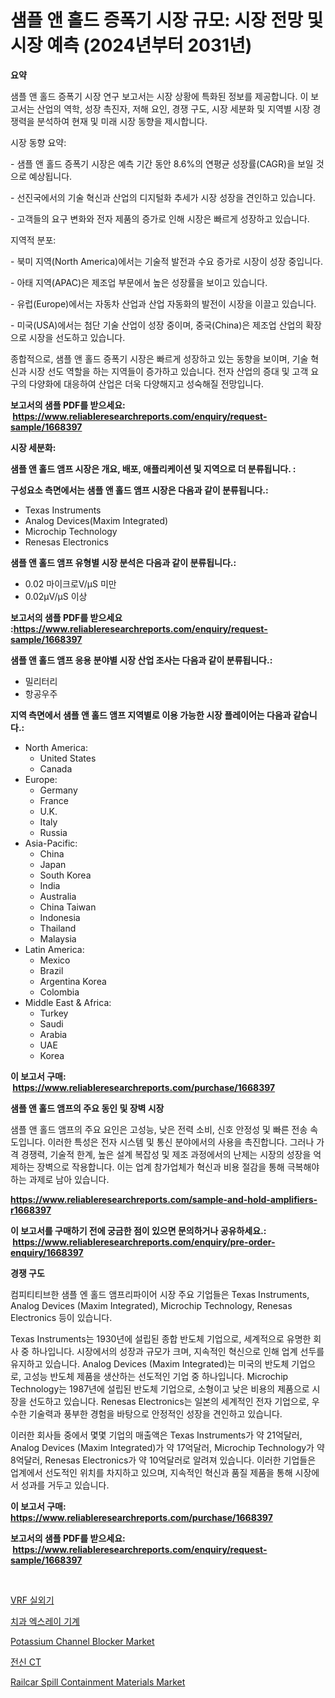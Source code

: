 <p><h1>샘플 앤 홀드 증폭기 시장 규모: 시장 전망 및 시장 예측 (2024년부터 2031년)</h1></p><p><strong>요약</strong></p>
<p><p>샘플 앤 홀드 증폭기 시장 연구 보고서는 시장 상황에 특화된 정보를 제공합니다. 이 보고서는 산업의 역학, 성장 촉진자, 저해 요인, 경쟁 구도, 시장 세분화 및 지역별 시장 경쟁력을 분석하여 현재 및 미래 시장 동향을 제시합니다.</p><p>시장 동향 요약:</p><p>- 샘플 앤 홀드 증폭기 시장은 예측 기간 동안 8.6%의 연평균 성장률(CAGR)을 보일 것으로 예상됩니다.</p><p>- 선진국에서의 기술 혁신과 산업의 디지털화 추세가 시장 성장을 견인하고 있습니다.</p><p>- 고객들의 요구 변화와 전자 제품의 증가로 인해 시장은 빠르게 성장하고 있습니다.</p><p>지역적 분포:</p><p>- 북미 지역(North America)에서는 기술적 발전과 수요 증가로 시장이 성장 중입니다.</p><p>- 아태 지역(APAC)은 제조업 부문에서 높은 성장률을 보이고 있습니다.</p><p>- 유럽(Europe)에서는 자동차 산업과 산업 자동화의 발전이 시장을 이끌고 있습니다.</p><p>- 미국(USA)에서는 첨단 기술 산업이 성장 중이며, 중국(China)은 제조업 산업의 확장으로 시장을 선도하고 있습니다.</p><p>종합적으로, 샘플 앤 홀드 증폭기 시장은 빠르게 성장하고 있는 동향을 보이며, 기술 혁신과 시장 선도 역할을 하는 지역들이 증가하고 있습니다. 전자 산업의 증대 및 고객 요구의 다양화에 대응하여 산업은 더욱 다양해지고 성숙해질 전망입니다.</p></p>
<p><strong>보고서의 샘플 PDF를 받으세요: &nbsp;<a href="https://www.reliableresearchreports.com/enquiry/request-sample/1668397">https://www.reliableresearchreports.com/enquiry/request-sample/1668397</a></strong></p>
<p><strong>시장 세분화:</strong></p>
<p><strong> 샘플 앤 홀드 앰프 시장은 개요, 배포, 애플리케이션 및 지역으로 더 분류됩니다. :</strong></p>
<p><strong>구성요소 측면에서는 샘플 앤 홀드 앰프 시장은 다음과 같이 분류됩니다.:</strong></p>
<p><ul><li>Texas Instruments</li><li>Analog Devices(Maxim Integrated)</li><li>Microchip Technology</li><li>Renesas Electronics</li></ul></p>
<p><strong> 샘플 앤 홀드 앰프 유형별 시장 분석은 다음과 같이 분류됩니다.:</strong></p>
<p><ul><li>0.02 마이크로V/μS 미만</li><li>0.02μV/μS 이상</li></ul></p>
<p><strong>보고서의 샘플 PDF를 받으세요 :<a href="https://www.reliableresearchreports.com/enquiry/request-sample/1668397">https://www.reliableresearchreports.com/enquiry/request-sample/1668397</a></strong></p>
<p><strong> 샘플 앤 홀드 앰프 응용 분야별 시장 산업 조사는 다음과 같이 분류됩니다.:</strong></p>
<p><ul><li>밀리터리</li><li>항공우주</li></ul></p>
<p><strong>지역 측면에서 샘플 앤 홀드 앰프 지역별로 이용 가능한 시장 플레이어는 다음과 같습니다.:</strong></p>
<p><ul>
    <li>
        North America:
        <ul>
            <li>United States</li>
            <li>Canada</li>
        </ul>
    </li>
    <li>
        Europe:
        <ul>
            <li>Germany</li>
            <li>France</li>
            <li>U.K.</li>
            <li>Italy</li>
            <li>Russia</li>
        </ul>
    </li>
    <li>
        Asia-Pacific:
        <ul>
            <li>China</li>
            <li>Japan</li>
            <li>South Korea</li>
            <li>India</li>
            <li>Australia</li>
            <li>China Taiwan</li>
            <li>Indonesia</li>
            <li>Thailand</li>
            <li>Malaysia</li>
        </ul>
    </li>
    <li>
        Latin America:
        <ul>
            <li>Mexico</li>
            <li>Brazil</li>
            <li>Argentina Korea</li>
            <li>Colombia</li>
        </ul>
    </li>
    <li>
        Middle East & Africa:
        <ul>
            <li>Turkey</li>
            <li>Saudi</li>
            <li>Arabia</li>
            <li>UAE</li>
            <li>Korea</li>
        </ul>
    </li>
    </ul></p>
<p><strong>이 보고서 구매: &nbsp;<a href="https://www.reliableresearchreports.com/purchase/1668397">https://www.reliableresearchreports.com/purchase/1668397</a></strong></p>
<p><strong>샘플 앤 홀드 앰프의 주요 동인 및 장벽 시장</strong></p>
<p><p>샘플 앤 홀드 앰프의 주요 요인은 고성능, 낮은 전력 소비, 신호 안정성 및 빠른 전송 속도입니다. 이러한 특성은 전자 시스템 및 통신 분야에서의 사용을 촉진합니다. 그러나 가격 경쟁력, 기술적 한계, 높은 설계 복잡성 및 제조 과정에서의 난제는 시장의 성장을 억제하는 장벽으로 작용합니다. 이는 업계 참가업체가 혁신과 비용 절감을 통해 극복해야 하는 과제로 남아 있습니다.</p></p>
<p><strong><a href="https://www.reliableresearchreports.com/sample-and-hold-amplifiers-r1668397">https://www.reliableresearchreports.com/sample-and-hold-amplifiers-r1668397</a></strong></p>
<p><strong>이 보고서를 구매하기 전에 궁금한 점이 있으면 문의하거나 공유하세요.: &nbsp;<a href="https://www.reliableresearchreports.com/enquiry/pre-order-enquiry/1668397">https://www.reliableresearchreports.com/enquiry/pre-order-enquiry/1668397</a></strong></p>
<p><strong>경쟁 구도</strong></p>
<p><p>컴피티티브한 샘플 엔 홀드 앰프리파이어 시장 주요 기업들은 Texas Instruments, Analog Devices (Maxim Integrated), Microchip Technology, Renesas Electronics 등이 있습니다. </p><p>Texas Instruments는 1930년에 설립된 종합 반도체 기업으로, 세계적으로 유명한 회사 중 하나입니다. 시장에서의 성장과 규모가 크며, 지속적인 혁신으로 인해 업계 선두를 유지하고 있습니다. Analog Devices (Maxim Integrated)는 미국의 반도체 기업으로, 고성능 반도체 제품을 생산하는 선도적인 기업 중 하나입니다. Microchip Technology는 1987년에 설립된 반도체 기업으로, 소형이고 낮은 비용의 제품으로 시장을 선도하고 있습니다. Renesas Electronics는 일본의 세계적인 전자 기업으로, 우수한 기술력과 풍부한 경험을 바탕으로 안정적인 성장을 견인하고 있습니다.</p><p>이러한 회사들 중에서 몇몇 기업의 매출액은 Texas Instruments가 약 21억달러, Analog Devices (Maxim Integrated)가 약 17억달러, Microchip Technology가 약 8억달러, Renesas Electronics가 약 10억달러로 알려져 있습니다. 이러한 기업들은 업계에서 선도적인 위치를 차지하고 있으며, 지속적인 혁신과 품질 제품을 통해 시장에서 성과를 거두고 있습니다.</p></p>
<p><strong>이 보고서 구매: &nbsp; <a href="https://www.reliableresearchreports.com/purchase/1668397">https://www.reliableresearchreports.com/purchase/1668397</a></strong></p>
<p><strong>보고서의 샘플 PDF를 받으세요: &nbsp;<a href="https://www.reliableresearchreports.com/enquiry/request-sample/1668397">https://www.reliableresearchreports.com/enquiry/request-sample/1668397</a></strong><strong></strong></p>
<p>&nbsp;</p>
<p><p><a href="https://github.com/JackieFauhey9089475/Market-Research-Report-List-1/blob/main/303239656402.md">VRF 실외기</a></p><p><a href="https://medium.com/@cierrahayes645/%EC%B9%98%EA%B3%BC-%EC%97%91%EC%8A%A4%EB%A0%88%EC%9D%B4-%EA%B8%B0%EA%B3%84-%EC%8B%9C%EC%9E%A5-%EA%B7%9C%EB%AA%A8%EB%8A%94-%EA%B8%80%EB%A1%9C%EB%B2%8C-%EC%82%B0%EC%97%85%EC%97%90%EC%84%9C-%EC%B5%9C%EC%A0%81%EC%9D%98-%EB%A7%88%EC%BC%80%ED%8C%85-%EC%B1%84%EB%84%90%EC%9D%84-%EB%82%98%ED%83%80%EB%83%85%EB%8B%88%EB%8B%A4-725a0cc88c1b">치과 엑스레이 기계</a></p><p><a href="https://github.com/julyju69/Market-Research-Report-List-3/blob/main/potassium-channel-blocker-market.md">Potassium Channel Blocker Market</a></p><p><a href="https://medium.com/@emmettsaynford43546/%ED%92%80-%EB%B0%94%EB%94%94-ct-%EC%8B%9C%EC%9E%A5-%EC%A0%84%EB%A7%9D-%EC%82%B0%EC%97%85-%EA%B0%9C%EC%9A%94-%EB%B0%8F-%EC%98%88%EC%B8%A1-2024%EB%85%84%EB%B6%80%ED%84%B0-2031%EB%85%84%EA%B9%8C%EC%A7%80-7d0020a1dc25">전신 CT</a></p><p><a href="https://issuu.com/reportprime-2/docs/railcar-spill-containment-materials-market-size-20">Railcar Spill Containment Materials Market</a></p></p>